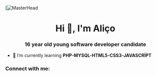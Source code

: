 [![MasterHead](https://perexpteamworks.com/wp-content/uploads/2024/07/bozkurt-kapak.webp)
<h1 align="center">Hi 👋, I'm Aliço</h1>
<h3 align="center">16 year old young software developer candidate</h3>

- 🌱 I’m currently learning **PHP-MYSQL-HTML5-CSS3-JAVASCRİPT**

<h3 align="left">Connect with me:</h3>
<p align="left">
</p>
